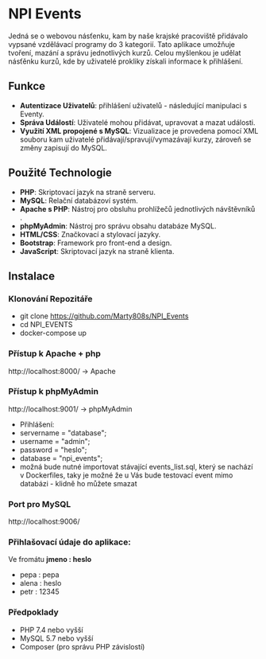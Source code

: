 # NPI Events

Jedná se o webovou násťenku, kam by naše krajské pracoviště přidávalo vypsané vzdělávací programy do 3 kategorií. Tato aplikace umožňuje tvoření, mazání a správu jednotlivých kurzů. Celou myšlenkou je udělat násťěnku kurzů, kde by uživatelé prokliky získali informace k přihlášení.

## Funkce

- **Autentizace Uživatelů**: přihlášení uživatelů - následující manipulaci s Eventy.
- **Správa Událostí**: Uživatelé mohou přidávat, upravovat a mazat události.
- **Využití XML propojené s MySQL**: Vizualizace je provedena pomocí XML souboru kam uživatelé přidávají/spravují/vymazávají kurzy, zároveň se změny zapisují do MySQL.

## Použité Technologie

- **PHP**: Skriptovací jazyk na straně serveru.
- **MySQL**: Relační databázoví systém.
- **Apache s PHP**: Nástroj pro obsluhu prohlížečů jednotlivých návštěvníků .
- **phpMyAdmin**: Nástroj pro správu obsahu databáze MySQL.
- **HTML/CSS**: Značkovací a stylovací jazyky.
- **Bootstrap**: Framework pro front-end a design.
- **JavaScript**: Skriptovací jazyk na straně klienta.

## Instalace
### Klonování Repozitáře

- git clone https://github.com/Marty808s/NPI_Events
- cd NPI_EVENTS
- docker-compose up

### Přístup k Apache + php

http://localhost:8000/ -> Apache

### Přístup k phpMyAdmin

http://localhost:9001/ -> phpMyAdmin
- Přihlášení:
- servername = "database";
- username = "admin";
- password = "heslo";
- database = "npi_events";
- možná bude nutné importovat stávající events_list.sql, který se nachází v Dockerfiles, taky je možné že u Vás bude testovací event mimo databázi - klidně ho můžete smazat

### Port pro MySQL

http://localhost:9006/


### Přihlašovací údaje do aplikace:
Ve fromátu **jmeno : heslo**
- pepa : pepa
- alena : heslo
- petr : 12345

### Předpoklady

- PHP 7.4 nebo vyšší
- MySQL 5.7 nebo vyšší
- Composer (pro správu PHP závislostí)

